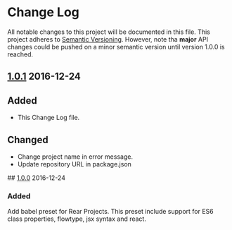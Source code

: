 # Change Log

All notable changes to this project will be documented in this file.
This project adheres to [Semantic Versioning](http://semver.org/). However, note tha **major** API changes could be pushed on a minor semantic version until version 1.0.0 is reached.

## [1.0.1] 2016-12-24

## Added

- This Change Log file.

## Changed

- Change project name in error message.
- Update repository URL in package.json

## [1.0.0] 2016-12-24

### Added

Add babel preset for Rear Projects. This preset include support for ES6 class properties, flowtype, jsx syntax and react.

[1.0.1]: https://github.com/rearjs/babel-preset-rear/compare/v.1.0.0...HEAD
[1.0.0]: https://github.com/rearjs/babel-preset-rear/tree/1.0.0